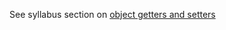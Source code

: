 See syllabus section on [object getters and setters](https://codeyourfuture.github.io/syllabus-master/js-core-2/week-07/lesson.html#objects-get-and-set)
